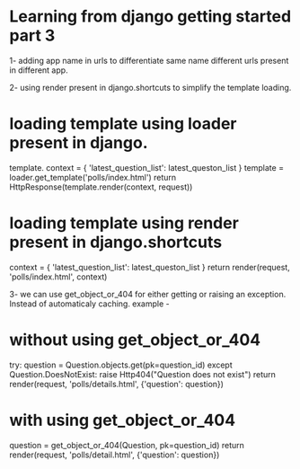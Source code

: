 # Learning from django getting started part 3 

1- adding app name in urls to differentiate same name different urls present in different app.

2- using render present in django.shortcuts to simplify the template loading.

# loading template using loader present in django.
template. 
context = {
    'latest_question_list': latest_queston_list
}
template = loader.get_template('polls/index.html')
return HttpResponse(template.render(context, request))

# loading template using render present in django.shortcuts
 
context = {
        'latest_question_list': latest_queston_list
    }
return render(request, 'polls/index.html', context)

3- we can use get_object_or_404 for either getting or raising an exception. Instead of automaticaly caching.
example - 

# without using get_object_or_404
 try:
     question = Question.objects.get(pk=question_id)
 except Question.DoesNotExist:
     raise Http404("Question does not exist")
 return render(request, 'polls/details.html', {'question': question})

# with using get_object_or_404
question = get_object_or_404(Question, pk=question_id)
return render(request, 'polls/detail.html', {'question': question})
